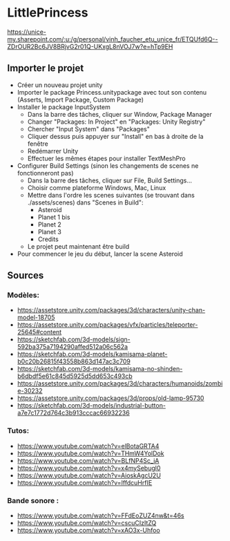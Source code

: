 # LittlePrincess

https://unice-my.sharepoint.com/:u:/g/personal/vinh_faucher_etu_unice_fr/ETQUfd6Q--ZDrOUR2Bc6JV8BRjvG2r01Q-UKxgL8nVOJ7w?e=hTp9EH

## Importer le projet

- Créer un nouveau projet unity
- Importer le package Princess.unitypackage avec tout son contenu (Asserts, Import Package, Custom Package)
- Installer le package InputSystem
  - Dans la barre des tâches, cliquer sur Window, Package Manager
  - Changer "Packages: In Project" en "Packages: Unity Registry"
  - Chercher "Input System" dans "Packages"
  - Cliquer dessus puis appuyer sur "Install" en bas à droite de la fenêtre
  - Redémarrer Unity
  - Effectuer les mêmes étapes pour installer TextMeshPro
- Configurer Build Settings (sinon les changements de scenes ne fonctionneront pas)
  - Dans la barre des tâches, cliquer sur File, Build Settings...
  - Choisir comme plateforme Windows, Mac, Linux
  - Mettre dans l'ordre les scenes suivantes (se trouvant dans ./assets/scenes) dans "Scenes in Build":
    - Asteroid
    - Planet 1 bis
    - Planet 2
    - Planet 3
    - Credits
  - Le projet peut maintenant être build
- Pour commencer le jeu du début, lancer la scene Asteroid



## Sources

### Modèles:
- https://assetstore.unity.com/packages/3d/characters/unity-chan-model-18705
- https://assetstore.unity.com/packages/vfx/particles/teleporter-25645#content
- https://sketchfab.com/3d-models/sign-592ba375a7194290affed512a06c562a
- https://sketchfab.com/3d-models/kamisama-planet-b0c20b26815f43558b863d147ac3c709
- https://sketchfab.com/3d-models/kamisama-no-shinden-b6dbdf5e61c845d5925d5dd653c493cb
- https://assetstore.unity.com/packages/3d/characters/humanoids/zombie-30232
- https://assetstore.unity.com/packages/3d/props/old-lamp-95730
- https://sketchfab.com/3d-models/industrial-button-a7e7c1772d764c3b913cccac66932236


### Tutos:
- https://www.youtube.com/watch?v=elBotaGRTA4
- https://www.youtube.com/watch?v=THmW4YolDok
- https://www.youtube.com/watch?v=BLfNP4Sc_iA
- https://www.youtube.com/watch?v=x4mySebugl0
- https://www.youtube.com/watch?v=AioskAgcU2U
- https://www.youtube.com/watch?v=IffdcuHrfIE

### Bande sonore :
- https://www.youtube.com/watch?v=FFdEoZUZ4nw&t=46s
- https://www.youtube.com/watch?v=cscuCIzItZQ
- https://www.youtube.com/watch?v=xAO3x-Uhfoo

